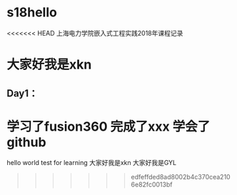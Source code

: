 # s18hello
<<<<<<< HEAD
上海电力学院嵌入式工程实践2018年课程记录
# 大家好我是xkn
## Day1：
学习了fusion360
完成了xxx
学会了github
=======
hello world test for learning
大家好我是xkn
大家好我是GYL
>>>>>>> edfeffded8ad8002b4c370cea2106e82fc0013bf
